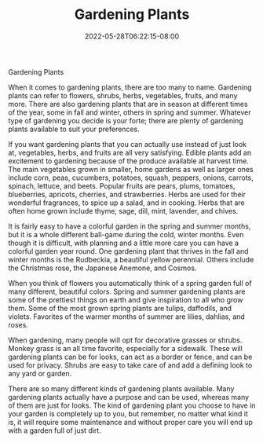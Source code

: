 ﻿---
title: "Gardening Plants"
date: 2022-05-28T06:22:15-08:00
description: "Gardening Tips for Web Success"
featured_image: "/images/Gardening.jpg"
tags: ["Gardening"]
---

Gardening Plants

When it comes to gardening plants, there are too many to name.  Gardening plants can refer to flowers, shrubs, herbs, vegetables, fruits, and many more.  There are also gardening plants that are in season at different times of the year, some in fall and winter, others in spring and summer. Whatever type of gardening you decide is your forte; there are plenty of gardening plants available to suit your preferences.

If you want gardening plants that you can actually use instead of just look at, vegetables, herbs, and fruits are all very satisfying.  Edible plants add an excitement to gardening because of the produce available at harvest time.  The main vegetables grown in smaller, home gardens as well as larger ones include corn, peas, cucumbers, potatoes, squash, peppers, onions, carrots, spinach, lettuce, and beets.  Popular fruits are pears, plums, tomatoes, blueberries, apricots, cherries, and strawberries.  Herbs are used for their wonderful fragrances, to spice up a salad, and in cooking.  Herbs that are often home grown include thyme, sage, dill, mint, lavender, and chives.

It is fairly easy to have a colorful garden in the spring and summer months, but it is a whole different ball-game during the cold, winter months.  Even though it is difficult, with planning and a little more care you can have a colorful garden year round.  One gardening plant that thrives in the fall and winter months is the Rudbeckia, a beautiful yellow perennial.  Others include the Christmas rose, the Japanese Anemone, and Cosmos.

When you think of flowers you automatically think of a spring garden full of many different, beautiful colors.  Spring and summer gardening plants are some of the prettiest things on earth and give inspiration to all who grow them.  Some of the most grown spring plants are tulips, daffodils, and violets.  Favorites of the warmer months of summer are lilies, dahlias, and roses.

When gardening, many people will opt for decorative grasses or shrubs.  Monkey grass is an all time favorite, especially for a sidewalk.  These will gardening plants can be for looks, can act as a border or fence, and can be used for privacy.  Shrubs are easy to take care of and add a defining look to any yard or garden.

There are so many different kinds of gardening plants available.  Many gardening plants actually have a purpose and can be used, whereas many of them are just for looks.  The kind of gardening plant you choose to have in your garden is completely up to you, but remember, no matter what kind it is, it will require some maintenance and without proper care you will end up with a garden full of just dirt.


